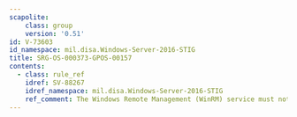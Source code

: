 ```yaml
---
scapolite:
    class: group
    version: '0.51'
id: V-73603
id_namespace: mil.disa.Windows-Server-2016-STIG
title: SRG-OS-000373-GPOS-00157
contents:
  - class: rule_ref
    idref: SV-88267
    idref_namespace: mil.disa.Windows-Server-2016-STIG
    ref_comment: The Windows Remote Management (WinRM) service must not stor ...
---
```


